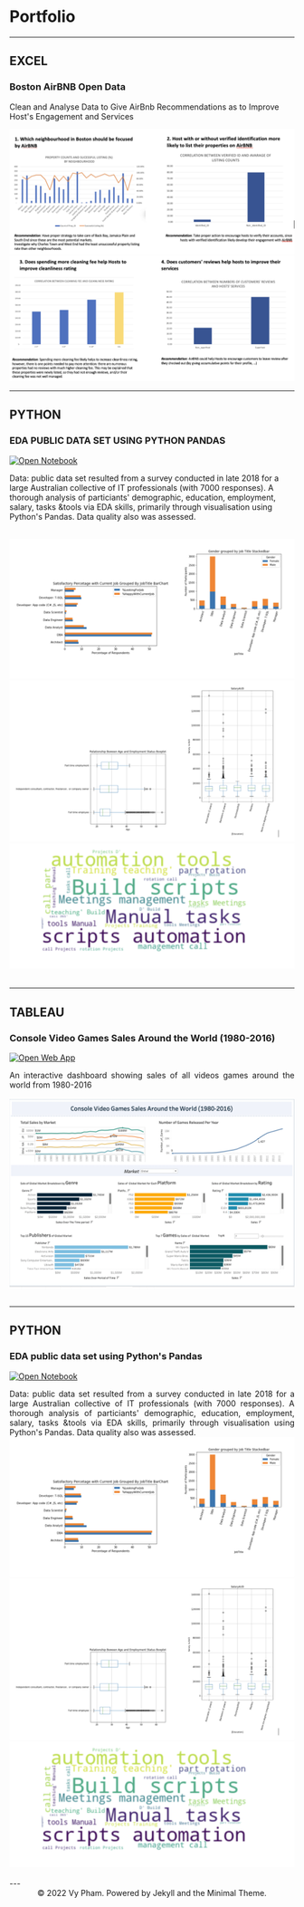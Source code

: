 # Portfolio
---
## EXCEL

### Boston AirBNB Open Data

Clean and Analyse Data to Give AirBnb Recommendations as to Improve Host's Engagement and Services

<center><img src="images/Excel_1.png"/></center>
<center><img src="images/Excel_2.png"/></center>

---
## PYTHON
### EDA PUBLIC DATA SET USING PYTHON PANDAS
[![Open Notebook](https://img.shields.io/badge/Jupyter-OpenNotebook-green)](http://localhost:8888/notebooks/Downloads/Github/Python/DataScience_Python.ipynb)

Data: public data set resulted from a survey conducted in late 2018 for a large Australian collective of IT professionals (with 7000 responses). A thorough analysis of particiants' demographic, education, employment, salary, tasks &tools via EDA skills, primarily through visualisation using Python's Pandas. Data quality also was assessed.
<br>
<br>
<center><img src="images/DS1.png"/></center>
<center><img src="images/DS2.png"/></center>
<center><img src="images/DS_CommonTasks.png"/></center>
<br>

---
## TABLEAU

### Console Video Games Sales Around the World (1980-2016)

[![Open Web App](https://img.shields.io/badge/Tableau-View%20Dashboard-green)](https://public.tableau.com/app/profile/vy5086/viz/DataInetnsiveFinalDashboard/FinalDashboard)

<div style="text-align: justify"> An interactive dashboard showing sales of all videos games around the world from 1980-2016
<br> 
<br>
<center><img src="images/TABLEAU.png"/></center>
<br>
  
---
## PYTHON
  
### EDA public data set using Python's Pandas

[![Open Notebook](https://img.shields.io/badge/Jupyter-OpenNotebook-green)](http://localhost:8888/notebooks/Downloads/Github/Python/DataScience_Python.ipynb)

<div style="text-align: justify"> Data: public data set resulted from a survey conducted in late 2018 for a large Australian collective of IT professionals (with 7000 responses). A thorough analysis of particiants' demographic, education, employment, salary, tasks &tools via EDA skills, primarily through visualisation using Python's Pandas. Data quality also was assessed.
<br>
<center><img src="images/DS1.png"/></center>
<center><img src="images/DS2.png"/></center>
<center><img src="images/DS_CommonTasks.png"/></center>
<br>
---

<center>© 2022 Vy Pham. Powered by Jekyll and the Minimal Theme.</center>
